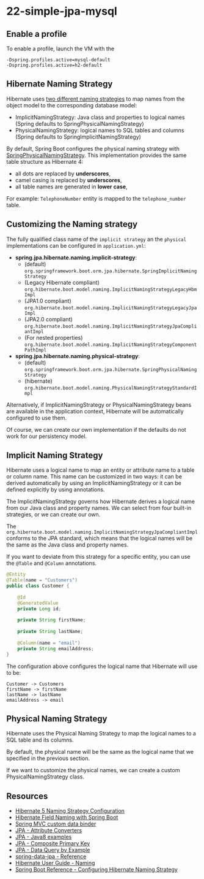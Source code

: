 # 22-simple-jpa-mysql

## Enable a profile
To enable a profile, launch the VM with the 
```text
-Dspring.profiles.active=mysql-default
-Dspring.profiles.active=h2-default
```

## Hibernate Naming Strategy
Hibernate uses [two different naming strategies](https://docs.jboss.org/hibernate/orm/5.3/userguide/html_single/Hibernate_User_Guide.html#naming) to map names from the object model to the corresponding database model:
 
 - ImplicitNamingStrategy: Java class and properties to logical names (Spring defaults to SpringPhysicalNamingStrategy)
 - PhysicalNamingStrategy: logical names to SQL tables and columns (Spring defaults to SpringImplicitNamingStrategy)

By default, Spring Boot configures the physical naming strategy with [SpringPhysicalNamingStrategy](https://github.com/spring-projects/spring-boot/blob/master/spring-boot-project/spring-boot/src/main/java/org/springframework/boot/orm/jpa/hibernate/SpringPhysicalNamingStrategy.java). This implementation provides the same table structure as Hibernate 4: 

- all dots are replaced by **underscores**,
- camel casing is replaced by **underscores**,
- all table names are generated in **lower case**,

For example: `TelephoneNumber` entity is mapped to the `telephone_number` table.

## Customizing the Naming strategy
The fully qualified class name of the `implicit strategy` an the `physical` implementations can be configured in `application.yml`:

- **spring.jpa.hibernate.naming.implicit-strategy**: 
  - (default) `org.springframework.boot.orm.jpa.hibernate.SpringImplicitNamingStrategy`
  - (Legacy Hibernate compliant) `org.hibernate.boot.model.naming.ImplicitNamingStrategyLegacyHbmImpl`
  - (JPA1.0 compliant) `org.hibernate.boot.model.naming.ImplicitNamingStrategyLegacyJpaImpl`
  - (JPA2.0 compliant) `org.hibernate.boot.model.naming.ImplicitNamingStrategyJpaCompliantImpl`
  - (For nested properties) `org.hibernate.boot.model.naming.ImplicitNamingStrategyComponentPathImpl`
- **spring.jpa.hibernate.naming.physical-strategy**: 
  - (default) `org.springframework.boot.orm.jpa.hibernate.SpringPhysicalNamingStrategy`
  - (hibernate) `org.hibernate.boot.model.naming.PhysicalNamingStrategyStandardImpl`  

Alternatively, if ImplicitNamingStrategy or PhysicalNamingStrategy beans are available in the application context, Hibernate will be automatically configured to use them.

Of course, we can create our own implementation if the defaults do not work for our persistency model.

## Implicit Naming Strategy
Hibernate uses a logical name to map an entity or attribute name to a table or column name. This name can be customized in two ways: it can be derived automatically by using an ImplicitNamingStrategy or it can be defined explicitly by using annotations.

The ImplicitNamingStrategy governs how Hibernate derives a logical name from our Java class and property names. We can select from four built-in strategies, or we can create our own.

The `org.hibernate.boot.model.naming.ImplicitNamingStrategyJpaCompliantImpl` conforms to the JPA standard, which means that the logical names will be the same as the Java class and property names.

If you want to deviate from this strategy for a specific entity, you can use the `@Table` and `@Column` annotations. 

```java
@Entity
@Table(name = "Customers")
public class Customer {
 
    @Id
    @GeneratedValue
    private Long id;
 
    private String firstName;
 
    private String lastName;
 
    @Column(name = "email")
    private String emailAddress;    
}
``` 

The configuration above configures the logical name that Hibernate will  use to be:

```text
Customer -> Customers
firstName -> firstName
lastName -> lastName
emailAddress -> email
```

## Physical Naming Strategy
Hibernate uses the Physical Naming Strategy to map the logical names to a SQL table and its columns.

By default, the physical name will be the same as the logical name that we specified in the previous section. 

If we want to customize the physical names, we can create a custom PhysicalNamingStrategy class.

## Resources
- [Hibernate 5 Naming Strategy Configuration](https://www.baeldung.com/hibernate-naming-strategy)
- [Hibernate Field Naming with Spring Boot](https://www.baeldung.com/hibernate-field-naming-spring-boot)
- [Spring MVC custom data binder](https://www.baeldung.com/spring-mvc-custom-data-binder)
- [JPA - Attribute Converters](https://www.baeldung.com/jpa-attribute-converters)
- [JPA - Java8 examples](https://github.com/spring-projects/spring-data-examples/tree/master/jpa/java8)
- [JPA - Composite Primary Key](https://www.baeldung.com/jpa-composite-primary-keys)
- [JPA - Data Query by Example](https://www.baeldung.com/spring-data-query-by-example)
- [spring-data-jpa - Reference](https://docs.spring.io/spring-data/jpa/docs/current/reference/html/)
- [Hibernate User Guide - Naming](https://docs.jboss.org/hibernate/orm/5.3/userguide/html_single/Hibernate_User_Guide.html#naming)
- [Spring Boot Reference - Configuring Hibernate Naming Strategy](https://docs.spring.io/spring-boot/docs/current/reference/html/howto-data-access.html)
